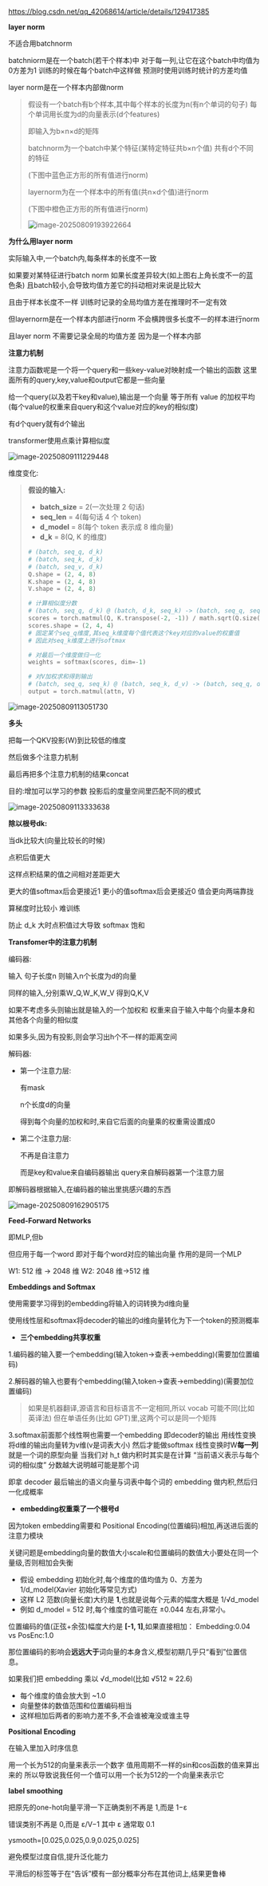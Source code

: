 https://blog.csdn.net/qq_42068614/article/details/129417385

**layer norm**

不适合用batchnorm

batchniorm是在一个batch(若干个样本)中
对于每一列,让它在这个batch中均值为0方差为1
训练的时候在每个batch中这样做
预测时使用训练时统计的方差均值

layer norm是在一个样本内部做norm

> 假设有一个batch有b个样本,其中每个样本的长度为n(有n个单词的句子)
> 每个单词用长度为d的向量表示(d个features)
>
> 即输入为b×n×d的矩阵
>
> batchnorm为一个batch中某个特征(某特定特征共b×n个值)
> 共有d个不同的特征
>
> (下图中蓝色正方形的所有值进行norm)
>
> layernorm为在一个样本中的所有值(共n×d个值)进行norm
>
> (下图中橙色正方形的所有值进行norm)
>
> ![image-20250809193922664](./images2/image-20250809193922664.png)

**为什么用layer norm**

实际输入中,一个batch内,每条样本的长度不一致

如果要对某特征进行batch norm
如果长度差异较大(如上图右上角长度不一的蓝色条)
且batch较小,会导致均值方差它的抖动相对来说是比较大

且由于样本长度不一样
训练时记录的全局均值方差在推理时不一定有效

但layernorm是在一个样本内部进行norm
不会横跨很多长度不一的样本进行norm

且layer norm 不需要记录全局的均值方差
因为是一个样本内部

**注意力机制**

注意力函数呢是一个将一个query和一些key-value对映射成一个输出的函数
这里面所有的query,key,value和output它都是一些向量

给一个query(以及若干key和value),输出是一个向量
等于所有 value 的加权平均(每个value的权重来自query和这个value对应的key的相似度)

有d个query就有d个输出

transformer使用点乘计算相似度

![image-20250809111229448](./images2/image-20250809111229448.png)

维度变化:

> **假设的输入:**
>
> - **batch_size** = 2(一次处理 2 句话)
> - **seq_len** = 4(每句话 4 个 token)
> - **d_model** = 8(每个 token 表示成 8 维向量)
> - **d_k** = 8(Q, K 的维度)
>
> ```python
> # (batch, seq_q, d_k)
> # (batch, seq_k, d_k)
> # (batch, seq_v, d_k)
> Q.shape = (2, 4, 8)
> K.shape = (2, 4, 8)
> V.shape = (2, 4, 8)
> 
> # 计算相似度分数
> # (batch, seq_q, d_k) @ (batch, d_k, seq_k) -> (batch, seq_q, seq_k)
> scores = torch.matmul(Q, K.transpose(-2, -1)) / math.sqrt(Q.size(-1))
> scores.shape = (2, 4, 4)
> # 固定某个seq_q维度,其seq_k维度每个值代表这个key对应的value的权重值
> # 因此对seq_k维度上进行softmax
> 
> # 对最后一个维度做归一化
> weights = softmax(scores, dim=-1)
> 
> # 对V加权求和得到输出
> # (batch, seq_q, seq_k) @ (batch, seq_k, d_v) -> (batch, seq_q, d_v)
> output = torch.matmul(attn, V)
> ```

![image-20250809113051730](./images2/image-20250809113051730.png)

**多头**

把每一个QKV投影(W)到比较低的维度

然后做多个注意力机制

最后再把多个注意力机制的结果concat

目的:增加可以学习的参数
投影后的度量空间里匹配不同的模式

![image-20250809113333638](./images2/image-20250809113333638.png)

**除以根号dk:**

当dk比较大(向量比较长的时候)

点积后值更大

这样点积结果的值之间相对差距更大

更大的值softmax后会更接近1
更小的值softmax后会更接近0
值会更向两端靠拢

算梯度时比较小 难训练

防止 d_k 大时点积值过大导致 softmax 饱和

**Transfomer中的注意力机制**

编码器:

输入 句子长度n
则输入n个长度为d的向量

同样的输入,分别乘W_Q,W_K,W_V
得到Q,K,V

如果不考虑多头则输出就是输入的一个加权和
权重来自于输入中每个向量本身和其他各个向量的相似度

如果多头,因为有投影,则会学习出h个不一样的距离空间

解码器:

- 第一个注意力层:

  有mask 

  n个长度d的向量

  得到每个向量的加权和时,来自它后面的向量乘的权重需设置成0

- 第二个注意力层:

  不再是自注意力

  而是key和value来自编码器输出
  query来自解码器第一个注意力层

即解码器根据输入,在编码器的输出里挑感兴趣的东西

![image-20250809162905175](./images2/image-20250809162905175.png)

**Feed-Forward Networks**

即MLP,但b

但应用于每一个word
即对于每个word对应的输出向量
作用的是同一个MLP

W1: 512 维 -> 2048 维
W2: 2048 维->512 维

**Embeddings and Softmax**

使用需要学习得到的embedding将输入的词转换为d维向量

使用线性层和softmax将decoder的输出的d维向量转化为下一个token的预测概率

- **三个embedding共享权重**

1.编码器的输入要一个embedding(输入token->查表->embedding)(需要加位置编码)

2.解码器的输入也要有个embedding(输入token->查表->embedding)(需要加位置编码)

> 如果是机器翻译,源语言和目标语言不一定相同,所以 vocab 可能不同(比如英译法)
>  但在单语任务(比如 GPT)里,这两个可以是同一个矩阵

3.softmax前面那个线性啊也需要一个embedding
即decoder的输出
用线性变换将d维的输出向量转为v维(v是词表大小)
然后才能做softmax
线性变换时W**每一列** 就是一个词的原型向量
当我们对 h_t 做内积时其实是在计算 “当前语义表示与每个词的相似度”
分数越大说明越可能是那个词

即拿 decoder 最后输出的语义向量与词表中每个词的 embedding 做内积,然后归一化成概率

- **embedding权重乘了一个根号d**

因为token embedding需要和 Positional Encoding(位置编码)相加,再送进后面的注意力模块

关键问题是embedding向量的数值大小scale和位置编码的数值大小要处在同一个量级,否则相加会失衡

- 假设 embedding 初始化时,每个维度的值均值为 0、方差为 1/d_model(Xavier 初始化等常见方式)
- 这样 L2 范数(向量长度)大约是 **1**,也就是说每个元素的幅度大概是 1/√d_model
- 例如 d_model = 512 时,每个维度的值可能在 ±0.044 左右,非常小。

位置编码的值(正弦+余弦)幅度大约是 **[-1, 1]**,如果直接相加：
Embedding:0.04 vs PosEnc:1.0

那位置编码的影响会**远远大于**词向量的本身含义,模型初期几乎只“看到”位置信息。

如果我们把 embedding 乘以 √d_model(比如 √512 ≈ 22.6)

- 每个维度的值会放大到 ~1.0
- 向量整体的数值范围和位置编码相当
- 这样相加后两者的影响力差不多,不会谁被淹没或谁主导

**Positional Encoding**

在输入里加入时序信息

用一个长为512的向量来表示一个数字
值用周期不一样的sin和cos函数的值来算出来的
所以导致说我任何一个值可以用一个长为512的一个向量来表示它

**label smoothing**

把原先的one-hot向量平滑一下正确类别不再是 1,而是 1−ε

错误类别不再是 0,而是 ε/V−1
其中 ε 通常取 0.1

ysmooth=[0.025,0.025,0.9,0.025,0.025]

避免模型过度自信,提升泛化能力


平滑后的标签等于在“告诉”模有一部分概率分布在其他词上,结果更鲁棒
